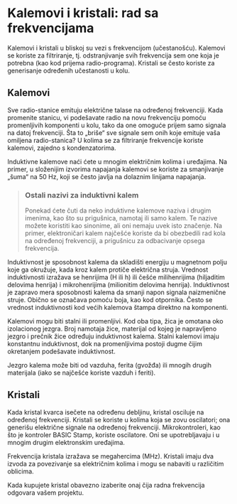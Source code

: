 # Kalemovi i kristali: rad sa frekvencijama

Kalemovi i kristali u bliskoj su vezi s frekvencijom (učestanošću). Kalemovi se koriste za filtriranje, tj. odstranjivanje svih frekvencija sem one koja je potrebna (kao kod prijema radio-programa). Kristali se često koriste za generisanje određenih učestanosti u kolu.

## Kalemovi

Sve radio-stanice emituju električne talase na određenoj frekvenciji. Kada promenite stanicu, vi podešavate radio na novu frekvenciju pomoću promenljivih komponenti u kolu, tako da one omoguće prijem samo signala na datoj frekvenciji. Šta to „briše“ sve signale sem onih koje emituje vaša omiljena radio-stanica? U kolima se za filtriranje frekvencije koriste kalemovi, zajedno s kondenzatorima.

Induktivne kalemove naći ćete u mnogim električnim kolima i uređajima. Na primer, u složenijim izvorima napajanja kalemovi se koriste za smanjivanje „šuma“ na 50 Hz, koji se često javlja na dolaznim linijama napajanja.

> ### Ostali nazivi za induktivni kalem
> Ponekad ćete čuti da neko induktivne kalemove naziva i drugim imenima, kao što su prigušnica, namotaj ili samo kalem. Te nazive možete koristiti kao sinonime, ali oni nemaju uvek isto značenje. Na primer, elektroničari kalem najčešće koriste da bi obezbedili rad kola na određenoj frekvenciji, a prigušnicu za odbacivanje opsega frekvencija.

Induktivnost je sposobnost kalema da skladišti energiju u magnetnom polju koje ga okružuje, kada kroz kalem protiče električna struja. Vrednost induktivnosti izražava se henrijima (H ili h) ili češće milihenrijima (hiljaditim delovima henrija) i mikrohenrijima (milionitim delovima henrija). Induktivnost je zapravo mera sposobnosti kalema da smanji napon signala naizmenične struje. Obično se označava pomoću boja, kao kod otpornika. Često se vrednost induktivnosti kod većih kalemova štampa direktno na komponenti. 

Kalemovi mogu biti stalni ili promenljivi. Kod oba tipa, žica je omotana oko izolacionog jezgra. Broj namotaja žice, materijal od kojeg je napravljeno jezgro i prečnik žice određuju induktivnost kalema. Stalni kalemovi imaju konstantnu induktivnost, dok na promenljivima postoji dugme čijim okretanjem podešavate induktivnost.

Jezgro kalema može biti od vazduha, ferita (gvožđa) ili mnogih drugih materijala (iako se najčešće koriste vazduh i feriti).

## Kristali

Kada kristal kvarca isečete na određenu debljinu, kristal osciluje na određenoj frekvenciji. Kristali se koriste u kolima koja se zovu oscilatori; ona generišu električne signale na određenoj frekvenciji. Mikrokontroleri, kao što je kontroler BASIC Stamp, koriste oscilatore. Oni se upotrebljavaju i u mnogim drugim elektronskim uređajima.

Frekvencija kristala izražava se megahercima (MHz). Kristali imaju dva izvoda za povezivanje sa električnim kolima i mogu se nabaviti u različitim oblicima.

Kada kupujete kristal obavezno izaberite onaj čija radna frekvencija odgovara vašem projektu.
